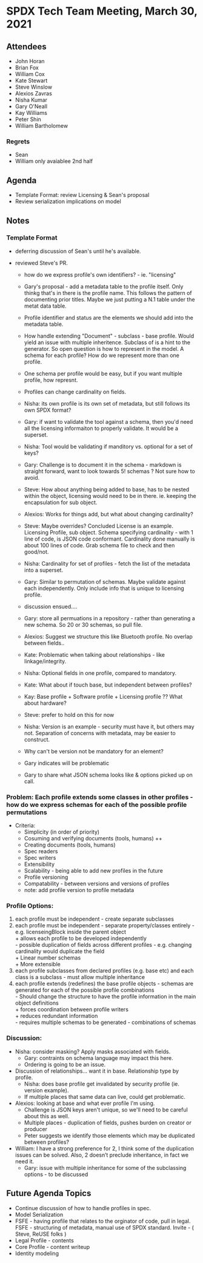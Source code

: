 # SPDX Tech Team Meeting,  March 30, 2021

## Attendees
* John Horan
* Brian Fox
* William Cox
* Kate Stewart
* Steve Winslow
* Alexios Zavras
* Nisha Kumar
* Gary O'Neall
* Kay Williams
* Peter Shin
* William Bartholomew

### Regrets
* Sean
* William only avaiablee 2nd half

## Agenda
* Template Format:  review Licensing & Sean's proposal
* Review serialization implications on model

## Notes
### Template Format
  * deferring discussion of Sean's until he's available.

  * reviewed Steve's PR.
    * how do we express profile's own identifiers? - ie. "licensing"
    * Gary's proposal - add a metadata table to the profile itself.   Only thinkg that's in there is the profile name.   This follows the pattern of documenting prior titles.    Maybe we just putting a N.1 table under the metat data table.
    * Profile identifier and status are the elements we should add into the metadata table.
    * How handle extending "Document" - subclass -  base profile.   Would yield an issue with multiple inheritence.   Subclass of is a hint to the generator.   So open question is how to represent in the model.  A schema for each profile?   How do we represent more than one profile.
    * One schema per profile would be easy, but if you want multiple profile,  how represnt.
    * Profiles can change cardinality on fields.
    * Nisha: its own profile is its own set of metadata, but still follows its own SPDX format?
    * Gary: if want to validate the tool against a schema, then you'd need all the licensing informaiton to properly validate.   It would be a superset.
    * Nisha:  Tool would be validating if manditory vs. optional for a set of keys?
    * Gary: Challenge is to document it in the schema - markdown is straight forward,  want to look towards 5! schemas ?  Not sure how to avoid.
    * Steve:  How about anything being added to base, has to be nested within the object, licensing would need to be in there.   ie.  keeping the encapsulation for sub object.
    * Alexios:  Works for things add, but what about changing cardinality?
    * Steve:  Maybe overrides?   Concluded License is an example.    Licensing Profile, sub object.   Schema specifying cardinality - with 1 line of code, is JSON code conformant.  Cardinality done manually is about 100 lines of code.   Grab schema file to check and then good/not.
    * Nisha: Cardinality for set of profiles - fetch the list of the metadata into a superset.
    * Gary: Similar to permutation of schemas.   Maybe validate against each independently.   Only include info that is unique to licensing profile.
    * discussion ensued....
    * Gary:  store all permuations in a repository - rather than generating a new schema.  So 20 or 30 schemas, so pull file.
    * Alexios:  Suggest we structure this like Bluetooth profile.   No overlap between fields..
    * Kate:  Problematic when talking about relationships - like linkage/integrity.
    * Nisha:  Optional fields in one profile, compared to mandatory.
    * Kate:  What about if touch base,  but independent between profiles?
    * Kay: Base profile + Software profile + Licensing profile ??   What about hardware?
    * Steve:  prefer to hold on this for now
    * Nisha:  Version is an example - security must have it, but others may not.   Separation of concerns with metadata, may be easier to construct.
    * Why can't be version not be mandatory for an element?
    * Gary indicates will be problematic

    * Gary to share what JSON schema looks like & options picked up on call.

### Problem: Each profile extends some classes in other profiles - how do we express schemas for each of the possible profile permutations
* Criteria:
   * Simplicity (in order of priority)
    * Cosuming and verifying documents (tools, humans) ++
    * Creating documents (tools, humans)
    * Spec readers
    * Spec writers
  * Extensibility
  * Scalability - being able to add new profiles in the future
  * Profile versioning
  * Compatability - between versions and versions of profiles
  * note: add profile version to profile metadata

### Profile Options:
>>
 1. each profile must be independent - create separate subclasses
 2. each profile must be independent - separate property/classes entirely - e.g. licenseingBlock inside the parent object <br>
        + allows each profile to be developed independently <br>
        - possible duplication of fields across different profiles - e.g. changing cardinality would duplicate the field <br>
        + Linear number schemas <br>
        + More extensible <br>
 3. each profile subclasses from declared profiles (e.g. base etc) and each class is a subclass - must allow multiple inheritance
 4. each profile extends (redefines) the base profile objects - schemas are generated for each of the possible profile combinations <br>
        - Should change the structure to have the profile information in the main object definitions <br>
        + forces coordination between profile writers <br>
        + reduces redundant information <br>
        - requires multiple schemas to be generated - combinations of schemas <br>

### Discussion:
* Nisha: consider masking?   Apply masks associated with fields.
  * Gary: contraints on schema language may impact this here.
  * Ordering is going to be an issue.
* Discussion of relationships... want it in base.   Relationship type by profile.
  * Nisha:  does base profile get invalidated by security profile (ie. version example).
  * If multiple places that same data can live, could get problematic.
* Alexios:  looking at base and what ever profile I'm using.
  * Challenge is JSON keys aren't unique, so we'll need to be careful about this as well.
  * Multiple places - duplication of fields,  pushes burden on creator or producer
  * Peter suggests we identify those elements which may be duplicated between profiles?
* William: I have a strong preference for 2, I think some of the duplication issues can be solved. Also, 2 doesn’t preclude inheritance, in fact we need it.
  * Gary: issue with multiple inheritance for some of the subclassing options - to be discussed


## Future Agenda Topics
* Continue discussion of how to handle profiles in spec.
* Model Serialization
* FSFE - having profile that relates to the orginator of code,  pull in legal.   FSFE - structuring of metadata,  manual use of SPDX standard.    Invite - ( Steve, ReUSE folks )
* Legal Profile -  contents
* Core Profile - content writeup
* Identity modeling
